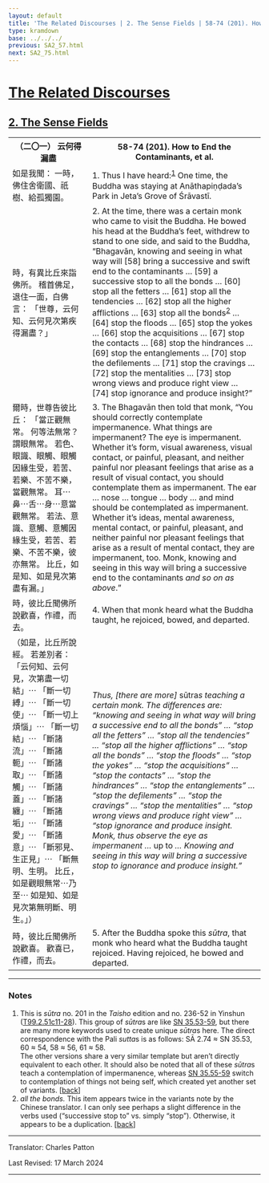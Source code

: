 ```yaml
---
layout: default
title: 'The Related Discourses | 2. The Sense Fields | 58-74 (201). How to End the Contaminants, et al.'
type: kramdown
base: ../../../
previous: SA2_57.html
next: SA2_75.html
---
```


<h1><a href='../index.html'>The Related Discourses</a></h1>
<h2><a href='index.html'>2. The Sense Fields</a></h2>

<table class="trans">
  <th class='ch'>（二〇一） 云何得漏盡</th>
  <th class='en'>58-74 (201). How to End the Contaminants, et al.</th>
  <tr>
    <td class="ch" title='t99.2.51c11'>如是我聞： 一時，佛住舍衛國、祇樹、給孤獨園。</td>
    <td id='p1'>1. Thus I have heard:<sup id="ref1"><a href="#n1">1</a></sup> One time, the Buddha was staying at Anāthapiṇḍada’s Park in Jeta’s Grove of Śrāvastī.</td>
  </tr>
  <tr>
    <td class="ch" title='t99.2.51c12'>時，有異比丘來詣佛所。 稽首佛足，退住一面，白佛言： 「世尊，云何知、云何見次第疾得漏盡？」</td>
    <td id='p2'>2. At the time, there was a certain monk who came to visit the Buddha. He bowed his head at the Buddha’s feet, withdrew to stand to one side, and said to the Buddha, “Bhagavān, knowing and seeing in what way will [58] bring a successive and swift end to the contaminants … [59] a successive stop to all the bonds … [60] stop all the fetters … [61] stop all the tendencies … [62] stop all the higher afflictions … [63] stop all the bonds<sup id="ref2"><a href="#n2">2</a></sup> … [64] stop the floods … [65] stop the yokes … [66] stop the acquisitions … [67] stop the contacts … [68] stop the hindrances … [69] stop the entanglements … [70] stop the defilements … [71] stop the cravings … [72] stop the mentalities … [73] stop wrong views and produce right view … [74] stop ignorance and produce insight?”</td>
  </tr>
  <tr>
    <td class="ch" title='t99.2.51c14'>爾時，世尊告彼比丘： 「當正觀無常。 何等法無常？ 謂眼無常。 若色、眼識、眼觸、眼觸因緣生受，若苦、若樂、不苦不樂，當觀無常。 耳⋯鼻⋯舌⋯身⋯意當觀無常。 若法、意識、意觸、意觸因緣生受，若苦、若樂、不苦不樂，彼亦無常。 比丘，如是知、如是見次第盡有漏。」</td>
    <td id='p3'>3. The Bhagavān then told that monk, “You should correctly contemplate impermanence. What things are impermanent? The eye is impermanent. Whether it’s form, visual awareness, visual contact, or painful, pleasant, and neither painful nor pleasant feelings that arise as a result of visual contact, you should contemplate them as impermanent. The ear … nose … tongue … body … and mind should be contemplated as impermanent. Whether it’s ideas, mental awareness, mental contact, or painful, pleasant, and neither painful nor pleasant feelings that arise as a result of mental contact, they are impermanent, too. Monk, knowing and seeing in this way will bring a successive end to the contaminants <em>and so on as above</em>.”</td>
  </tr>
  <tr>
    <td class="ch" title='t99.2.51c20'>時，彼比丘聞佛所說歡喜，作禮，而去。</td>
    <td id='p4'>4. When that monk heard what the Buddha taught, he rejoiced, bowed, and departed.</td>
  </tr>
  <tr>
    <td class="ch" title='t99.2.51c21'>（如是，比丘所說經。 若差別者： 「云何知、云何見，次第盡一切結」⋯ 「斷一切縛」⋯ 「斷一切使」⋯ 「斷一切上煩惱」⋯ 「斷一切結」⋯ 「斷諸流」⋯ 「斷諸軛」⋯ 「斷諸取」⋯ 「斷諸觸」⋯ 「斷諸蓋」⋯ 「斷諸纏」⋯ 「斷諸垢」⋯ 「斷諸愛」⋯ 「斷諸意」⋯ 「斷邪見、生正見」⋯ 「斷無明、生明。 比丘，如是觀眼無常⋯乃至⋯ 如是知、如是見次第無明斷、明生。」）</td>
    <td><em>Thus, [there are more] </em>sūtra<em>s teaching a certain monk. The differences are: “knowing and seeing in what way will bring a successive end to all the bonds” … “stop all the fetters” … “stop all the tendencies” … “stop all the higher afflictions” … “stop all the bonds” … “stop the floods” … “stop the yokes” … “stop the acquisitions” … “stop the contacts” … “stop the hindrances” … “stop the entanglements” … “stop the defilements” … “stop the cravings” … “stop the mentalities” … “stop wrong views and produce right view” … “stop ignorance and produce insight. Monk, thus observe the eye as impermanent … </em>up to<em> … Knowing and seeing in this way will bring a successive stop to ignorance and produce insight.”</em></td>
  </tr>
  <tr>
    <td class="ch" title='t99.2.51c27'>時，彼比丘聞佛所說歡喜。 歡喜已，作禮，而去。</td>
    <td id='p5'>5. After the Buddha spoke this <em>sūtra</em>, that monk who heard what the Buddha taught rejoiced. Having rejoiced, he bowed and departed.</td>
  </tr>
</table>

<hr/>

<h3 id="notes">Notes</h3>

<ol class="notes-list">
<li id="n1">This is <em>sūtra</em> no. 201 in the <cite>Taisho</cite> edition and no. 236-52 in Yinshun (<a href="https://cbetaonline.dila.edu.tw/zh/T02n0099_p0051c11" target="_blank">T99.2.51c11-28</a>). This group of <em>sūtra</em>s are like <a href="https://suttacentral.net/sn35.53" target="_blank">SN 35.53-59</a>, but there are many more keywords used to create unique <em>sūtra</em>s here. The direct correspondence with the Pali <em>sutta</em>s is as follows: SĀ 2.74 ≈ SN 35.53, 60 ≈ 54, 58 ≈ 56, 61 ≈ 58.<br/>The other versions share a very similar template but aren’t directly equivalent to each other. It should also be noted that all of these <em>sūtra</em>s teach a contemplation of impermanence, whereas <a href="https://suttacentral.net/sn35.55" target="_blank">SN 35.55-59</a> switch to contemplation of things not being self, which created yet another set of variants. [<a href="#ref1">back</a>]</li>
<li id="n2"><em>all the bonds.</em> This item appears twice in the variants note by the Chinese translator. I can only see perhaps a slight difference in the verbs used (“successive stop to” vs. simply “stop”). Otherwise, it appears to be a duplication.  [<a href="#ref2">back</a>]</li>
</ol>
<hr/>

<p class="translator">Translator: Charles Patton</p>
<p class='revised'>Last Revised: 17 March 2024</p>

<hr/>